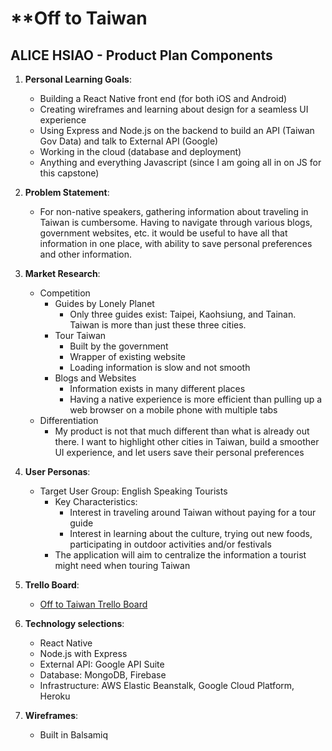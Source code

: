 # **Off to Taiwan
## **ALICE HSIAO** - Product Plan Components

1. __Personal Learning Goals__:
    * Building a React Native front end (for both iOS and Android)
    * Creating wireframes and learning about design for a seamless UI experience
    * Using Express and Node.js on the backend to build an API (Taiwan Gov Data) and talk to External API (Google)
    * Working in the cloud (database and deployment)
    * Anything and everything Javascript (since I am going all in on JS for this capstone)

2. __Problem Statement__: 
    * For non-native speakers, gathering information about traveling in Taiwan is cumbersome. Having to navigate through various blogs, government websites, etc. it would be useful to have all that information in one place, with ability to save personal preferences and other information.

3. __Market Research__:
    * Competition
        * Guides by Lonely Planet
            * Only three guides exist: Taipei, Kaohsiung, and Tainan. Taiwan is more than just these three cities. 
        * Tour Taiwan
            * Built by the government
            * Wrapper of existing website
            * Loading information is slow and not smooth
        * Blogs and Websites
            * Information exists in many different places
            * Having a native experience is more efficient than pulling up a web browser on a mobile phone with multiple tabs
    * Differentiation
        * My product is not that much different than what is already out there. I want to highlight other cities in Taiwan, build a smoother UI experience, and let users save their personal preferences
  
4. __User Personas__: 
    * Target User Group: English Speaking Tourists
        * Key Characteristics: 
            * Interest in traveling around Taiwan without paying for a tour guide
            * Interest in learning about the culture, trying out new foods, participating in outdoor activities and/or festivals
        * The application will aim to centralize the information a tourist might need when touring Taiwan

5. __Trello Board__:
    * [Off to Taiwan Trello Board](https://trello.com/b/kG5ossvS/off-to-taiwan)
  
6. __Technology selections__:
    - React Native
    - Node.js with Express
    - External API: Google API Suite
    - Database: MongoDB, Firebase
    - Infrastructure: AWS Elastic Beanstalk, Google Cloud Platform, Heroku
  
7. __Wireframes__:
    - Built in Balsamiq

